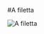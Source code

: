 #A filetta

![A filetta](http://upload.wikimedia.org/wikipedia/commons/thumb/6/63/Fromage-Afiletta.jpg/800px-Fromage-Afiletta.jpg)